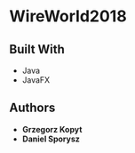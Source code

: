 # WireWorld2018

## Built With

* Java
* JavaFX

## Authors

* **Grzegorz Kopyt**   
* **Daniel Sporysz**  
